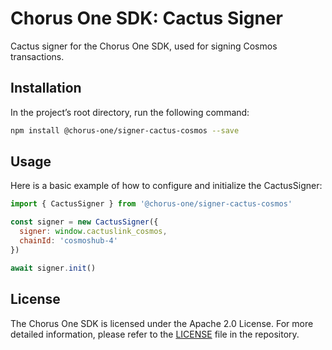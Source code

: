 # Chorus One SDK: Cactus Signer

Cactus signer for the Chorus One SDK, used for signing Cosmos transactions.

## Installation

In the project’s root directory, run the following command:

```bash
npm install @chorus-one/signer-cactus-cosmos --save
```

## Usage

Here is a basic example of how to configure and initialize the CactusSigner:

```javascript
import { CactusSigner } from '@chorus-one/signer-cactus-cosmos'

const signer = new CactusSigner({
  signer: window.cactuslink_cosmos,
  chainId: 'cosmoshub-4'
})

await signer.init()
```

## License

The Chorus One SDK is licensed under the Apache 2.0 License. For more detailed information, please refer to the [LICENSE](./LICENSE) file in the repository.
